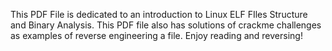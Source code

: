 This PDF File is dedicated to an introduction to Linux ELF FIles Structure and Binary Analysis. This PDF file also has solutions of crackme challenges as examples of reverse engineering a file. Enjoy reading and reversing!
